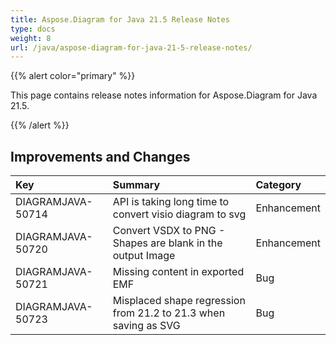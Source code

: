 ```yaml
---
title: Aspose.Diagram for Java 21.5 Release Notes
type: docs
weight: 8
url: /java/aspose-diagram-for-java-21-5-release-notes/
---
```


{{% alert color="primary" %}}

This page contains release notes information for Aspose.Diagram for Java 21.5.

{{% /alert %}}
## **Improvements and Changes** ##

|**Key**|**Summary**|**Category**|
| :- | :- | :- |
|DIAGRAMJAVA-50714|API is taking long time to convert visio diagram to svg|Enhancement|
|DIAGRAMJAVA-50720|Convert VSDX to PNG - Shapes are blank in the output Image|Enhancement|
|DIAGRAMJAVA-50721|Missing content in exported EMF|Bug|
|DIAGRAMJAVA-50723|Misplaced shape regression from 21.2 to 21.3 when saving as SVG|Bug|
